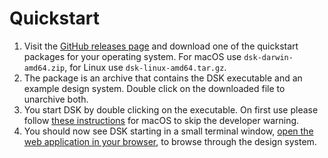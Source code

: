 # Quickstart

1. Visit the  [GitHub releases page](https://github.com/rundsk/dsk/releases)  and download one of the quickstart packages for your operating system. For macOS use `dsk-darwin-amd64.zip`, for Linux use `dsk-linux-amd64.tar.gz`.
2. The package is an archive that contains the DSK executable and an example design system. Double click on the downloaded file to unarchive both.
3. You start DSK by double clicking on the executable. On first use please follow  [these instructions](https://support.apple.com/kb/PH25088)  for macOS to skip the developer warning.
4. You should now see DSK starting in a small terminal window,  [open the web application in your browser](http://localhost:8080/), to browse through the design system.
